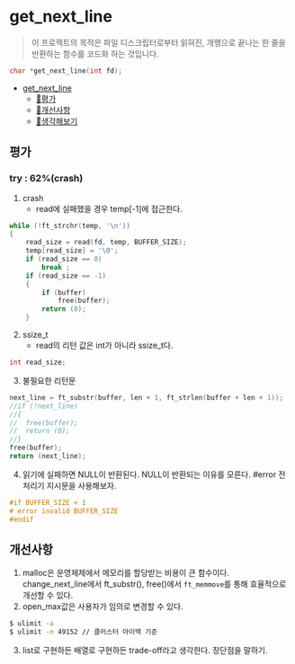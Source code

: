 # get_next_line
> 이 프로젝트의 목적은 파일 디스크립터로부터 읽혀진, 개행으로 끝나는 한 줄을 반환하는 함수를 코드화 하는 것입니다.
```c
char *get_next_line(int fd); 
```
- [get_next_line](#get_next_line)
	- [💫평가](#평가)
	- [💫개선사항](#개선사항)
	- [💫생각해보기](#생각해보기)
## 평가
### try : 62%(crash)
1. crash
	- read에 실패했을 경우 temp[-1]에 접근한다.
```c
while (!ft_strchr(temp, '\n'))
{
	read_size = read(fd, temp, BUFFER_SIZE);
	temp[read_size] = '\0';
	if (read_size == 0)
		break ;
	if (read_size == -1)
	{
		if (buffer)
			free(buffer);
		return (0);
	}
```

2. ssize_t
	- read의 리턴 값은 int가 아니라 ssize_t다.
```c
int read_size;
```

3. 불필요한 리턴문
```c
next_line = ft_substr(buffer, len + 1, ft_strlen(buffer + len + 1));
//if (!next_line)
//{
//	free(buffer);
//	return (0);
//}
free(buffer);
return (next_line);
```

4. 읽기에 실패하면 NULL이 반환된다. NULL이 반환되는 이유를 모른다. #error 전처리기 지시문을 사용해보자.
```c
#if BUFFER_SIZE < 1
# error invalid BUFFER_SIZE
#endif
```

## 개선사항
1. malloc은 운영체제에서 메모리를 할당받는 비용이 큰 함수이다. change_next_line에서 ft_substr(), free()에서 `ft_memmove`를 통해 효율적으로 개선할 수 있다.
2. open_max값은 사용자가 임의로 변경할 수 있다.
```bash
$ ulimit -a 
$ ulimit -n 49152 // 클러스터 아이맥 기준
```
3. list로 구현하든 배열로 구현하든 trade-off라고 생각한다. 장단점을 말하기.
